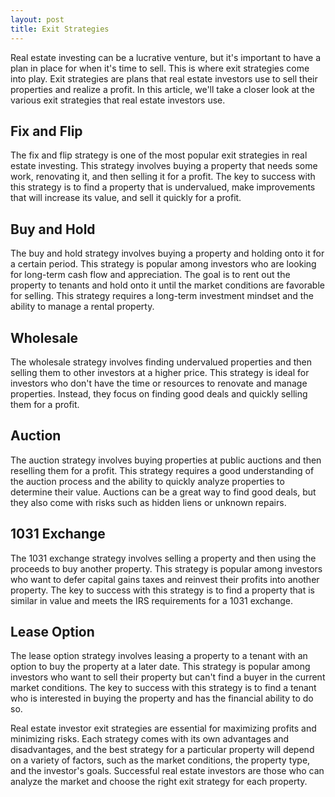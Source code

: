```yaml
---
layout: post
title: Exit Strategies
---
```

<p>Real estate investing can be a lucrative venture, but it's important to have a plan in place for when it's time to sell. This is where exit strategies come into play. Exit strategies are plans that real estate investors use to sell their properties and realize a profit. In this article, we'll take a closer look at the various exit strategies that real estate investors use.</p>

## Fix and Flip
The fix and flip strategy is one of the most popular exit strategies in real estate investing. This strategy involves buying a property that needs some work, renovating it, and then selling it for a profit. The key to success with this strategy is to find a property that is undervalued, make improvements that will increase its value, and sell it quickly for a profit.

## Buy and Hold
The buy and hold strategy involves buying a property and holding onto it for a certain period. This strategy is popular among investors who are looking for long-term cash flow and appreciation. The goal is to rent out the property to tenants and hold onto it until the market conditions are favorable for selling. This strategy requires a long-term investment mindset and the ability to manage a rental property.

## Wholesale
The wholesale strategy involves finding undervalued properties and then selling them to other investors at a higher price. This strategy is ideal for investors who don't have the time or resources to renovate and manage properties. Instead, they focus on finding good deals and quickly selling them for a profit.

## Auction
The auction strategy involves buying properties at public auctions and then reselling them for a profit. This strategy requires a good understanding of the auction process and the ability to quickly analyze properties to determine their value. Auctions can be a great way to find good deals, but they also come with risks such as hidden liens or unknown repairs.

## 1031 Exchange
The 1031 exchange strategy involves selling a property and then using the proceeds to buy another property. This strategy is popular among investors who want to defer capital gains taxes and reinvest their profits into another property. The key to success with this strategy is to find a property that is similar in value and meets the IRS requirements for a 1031 exchange.

## Lease Option
The lease option strategy involves leasing a property to a tenant with an option to buy the property at a later date. This strategy is popular among investors who want to sell their property but can't find a buyer in the current market conditions. The key to success with this strategy is to find a tenant who is interested in buying the property and has the financial ability to do so.

<p>Real estate investor exit strategies are essential for maximizing profits and minimizing risks. Each strategy comes with its own advantages and disadvantages, and the best strategy for a particular property will depend on a variety of factors, such as the market conditions, the property type, and the investor's goals. Successful real estate investors are those who can analyze the market and choose the right exit strategy for each property.</p>
